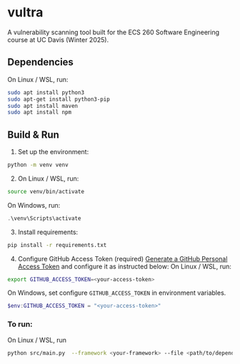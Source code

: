 # vultra
A vulnerability scanning tool built for the ECS 260 Software Engineering course at UC Davis (Winter 2025).

## Dependencies
On Linux / WSL, run:
```bash
sudo apt install python3
sudo apt-get install python3-pip
sudo apt install maven
sudo apt install npm
```

## Build & Run
1. Set up the environment:
```bash
python -m venv venv
```

2. On Linux / WSL, run:
```bash
source venv/bin/activate
```
On Windows, run:
```powershell
.\venv\Scripts\activate
```

3. Install requirements:
```bash
pip install -r requirements.txt
```

4. Configure GitHub Access Token (required)
[Generate a GitHub Personal Access Token](https://docs.github.com/en/authentication/keeping-your-account-and-data-secure/managing-your-personal-access-tokens) and configure it as instructed below:
On Linux / WSL, run:
```bash
export GITHUB_ACCESS_TOKEN=<your-access-token>
```
On Windows, set configure `GITHUB_ACCESS_TOKEN` in environment variables.
```powershell
$env:GITHUB_ACCESS_TOKEN = "<your-access-token>"
```


### To run:
On Linux / WSL, run
```bash
python src/main.py  --framework <your-framework> --file <path/to/dependency/file>
```
